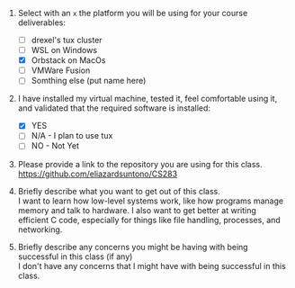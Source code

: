 1. Select with an `x` the platform you will be using for your course deliverables:

    - [ ] drexel's tux cluster
    - [ ] WSL on Windows
    - [x] Orbstack on MacOs
    - [ ] VMWare Fusion
    - [ ] Somthing else (put name here)

2. I have installed my virtual machine, tested it, feel comfortable using it, and validated that the required software is installed:

    - [x] YES
    - [ ] N/A - I plan to use tux
    - [ ] NO - Not Yet

3. Please provide a link to the repository you are using for this class.\
https://github.com/eliazardsuntono/CS283

4. Briefly describe what you want to get out of this class.\
I want to learn how low-level systems work, like how programs manage memory and talk to hardware. I also want to get better at writing efficient C code, especially for things like file handling, processes, and networking.

5. Briefly describe any concerns you might be having with being successful in this class (if any)\
I don't have any concerns that I might have with being successful in this class.
